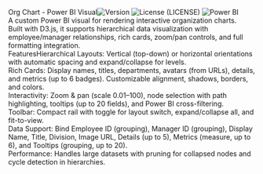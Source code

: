 Org Chart - Power BI Visual![Version](https://img.shields.io/badge/version-2.0.0.0-blue.svg)
![License](https://img.shields.io/badge/license-MIT-green.svg) (LICENSE)
![Power BI](https://img.shields.io/badge/Power%20BI-Compatible-orange.svg)  
A custom Power BI visual for rendering interactive organization charts.  
Built with D3.js, it supports hierarchical data visualization with employee/manager relationships, rich cards, zoom/pan controls, and full formatting integration.  
FeaturesHierarchical Layouts: Vertical (top-down) or horizontal orientations with automatic spacing and expand/collapse for levels.    
Rich Cards: Display names, titles, departments, avatars (from URLs), details, and metrics (up to 6 badges). Customizable alignment, shadows, borders, and colors.  
Interactivity: Zoom & pan (scale 0.01–100), node selection with path highlighting, tooltips (up to 20 fields), and Power BI cross-filtering.  
Toolbar: Compact rail with toggle for layout switch, expand/collapse all, and fit-to-view.  
Data Support: Bind Employee ID (grouping), Manager ID (grouping), Display Name, Title, Division, Image URL, Details (up to 5), Metrics (measure, up to 6), and Tooltips (grouping, up to 20).  
Performance: Handles large datasets with pruning for collapsed nodes and cycle detection in hierarchies.  
